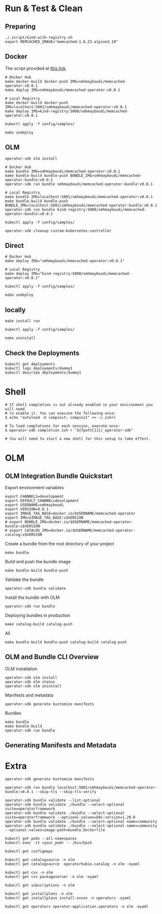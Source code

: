 # Run & Test & Clean

## Preparing

```shell
./.script/kind-with-registry.sh
export MEMCACHED_IMAGE="memcached:1.6.23-alpine3.19"
```

## Docker

The script provided at [this link](https://kind.sigs.k8s.io/docs/user/local-registry/).

```shell
# Docker Hub
make docker-build docker-push IMG=smhmayboudi/memcached-operator:v0.0.1
make deploy IMG=smhmayboudi/memcached-operator:v0.0.1

# Local Registry
make docker-build docker-push IMG=localhost:5001/smhmayboudi/memcached-operator:v0.0.1
make deploy IMG=kind-registry:5000/smhmayboudi/memcached-operator:v0.0.1

kubectl apply -f config/samples/

make undeploy
```

## OLM

```shell
operator-sdk olm install

# Docker Hub
make bundle IMG=smhmayboudi/memcached-operator:v0.0.1
make bundle-build bundle-push BUNDLE_IMG=smhmayboudi/memcached-operator-bundle:v0.0.1
operator-sdk run bundle smhmayboudi/memcached-operator-bundle:v0.0.1

# Local Registry
make bundle IMG=localhost:5001/smhmayboudi/memcached-operator:v0.0.1
make bundle-build bundle-push BUNDLE_IMG=localhost:5001/smhmayboudi/memcached-operator-bundle:v0.0.1
operator-sdk run bundle kind-registry:5000/smhmayboudi/memcached-operator-bundle:v0.0.1

kubectl apply -f config/samples/

operator-sdk cleanup custom-kubernetes-controller
```

## Direct

```shell
# Docker Hub
make deploy IMG="smhmayboudi/memcached-operator:v0.0.1"

# Local Registry
make deploy IMG="kind-registry:5000/smhmayboudi/memcached-operator:v0.0.1"

kubectl apply -f config/samples/

make undeploy
```

## locally

```shell
make install run

kubectl apply -f config/samples/

make uninstall
```

## Check the Deployments

```shell
kubectl get deployments
kubectl logs deployments/dummy1
kubectl describe deployments/dummy1
```

# Shell

```shell
# If shell completion is not already enabled in your environment you will need
# to enable it. You can execute the following once:
$ echo "autoload -U compinit; compinit" >> ~/.zshrc

# To load completions for each session, execute once:
$ operator-sdk completion zsh > "${fpath[1]}/_operator-sdk"

# You will need to start a new shell for this setup to take effect.
```

# OLM

## OLM Integration Bundle Quickstart

Export environment variables

```shell
export CHANNELS=development
export DEFAULT_CHANNEL=development
export USERNAME=smhmayboudi
export VERSION=0.0.1
export IMAGE_TAG_BASE=docker.io/$USERNAME/memcached-operator
export IMG=$IMAGE_TAG_BASE:v$VERSION
# export BUNDLE_IMG=docker.io/$USERNAME/memcached-operator-bundle:v$VERSION
# export CATALOG_IMG=docker.io/$USERNAME/memcached-operator-catalog:v$VERSION
```

Create a bundle from the root directory of your project

```shell
make bundle
```

Build and push the bundle image

```shell
make bundle-build bundle-push
```

Validate the bundle

```shell
operator-sdk bundle validate
```

Install the bundle with OLM

```shell
operator-sdk run bundle
```

Deploying bundles in production

```shell
make catalog-build catalog-push
```

All

```shell
make bundle-build bundle-push catalog-build catalog-push
```

## OLM and Bundle CLI Overview

OLM installation

```shell
operator-sdk olm install
operator-sdk olm status
operator-sdk olm uninstall
```

Manifests and metadata

```shell
operator-sdk generate kustomize manifests
```

Bundles

```shell
make bundle
make bundle-build
operator-sdk run bundle
```

## Generating Manifests and Metadata



# Extra

```shell
operator-sdk generate kustomize manifests

operator-sdk run bundle localhost:5001/smhmayboudi/memcached-operator-bundle:v0.0.1 --skip-tls --skip-tls-verify

operator-sdk bundle validate --list-optional
operator-sdk bundle validate ./bundle --select-optional suite=operatorframework 
operator-sdk bundle validate ./bundle --select-optional suite=operatorframework --optional-values=k8s-version=1.29.0
operator-sdk bundle validate ./bundle --select-optional name=community
operator-sdk bundle validate ./bundle --select-optional name=community --optional-values=image-path=bundle.Dockerfile
```

```shell
kubectl get pods --all-namespaces
kubectl exec -it <your_pod> -- /bin/bash

kubectl get configmaps
```

```shell
kubectl get catalogsource -n olm
kubectl get catalogsource  operatorhubio-catalog -n olm -oyaml

kubectl get csv -n olm
kubectl get csv packageserver -n olm -oyaml

kubectl get subscriptions -n olm

kubectl get installplans -n olm
kubectl get installplans install-xxxxx -n operators -oyaml

kubectl get operators operator-application.operators -n olm -oyaml
```
